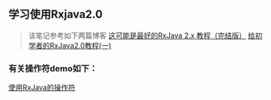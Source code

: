 ## 学习使用Rxjava2.0

> 该笔记参考如下两篇博客
>[这可能是最好的RxJava 2.x 教程（完结版）](https://www.jianshu.com/p/0cd258eecf60)
>[给初学者的RxJava2.0教程(一)](https://www.jianshu.com/p/464fa025229e)


### 有关操作符demo如下：

[使用RxJava的操作符](https://github.com/ALguojian/RxjavaDemo/blob/master/app/src/main/java/com/alguojian/rxjavademo/RxJavaUtils.java)